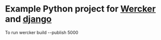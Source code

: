 # Example Python project for [Wercker](https://wercker.com) and [django](https://www.djangoproject.com/)

To run wercker build --publish 5000